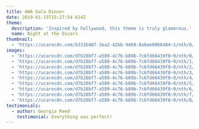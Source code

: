 ```yaml
---
title: AWA Gala Dinner
date: 2019-01-15T15:27:54.614Z
theme:
  description: 'Inspired by hollywood, this theme is truly glamorous.'
  name: Night at the Oscars
thumbnail:
  - 'https://ucarecdn.com/b331b48f-3ea2-42bb-9469-8abee0066484~1/nth/0/'
images:
  - 'https://ucarecdn.com/d7b28bf7-a589-4c76-b89b-7c6fd66439f8~9/nth/0/'
  - 'https://ucarecdn.com/d7b28bf7-a589-4c76-b89b-7c6fd66439f8~9/nth/1/'
  - 'https://ucarecdn.com/d7b28bf7-a589-4c76-b89b-7c6fd66439f8~9/nth/2/'
  - 'https://ucarecdn.com/d7b28bf7-a589-4c76-b89b-7c6fd66439f8~9/nth/3/'
  - 'https://ucarecdn.com/d7b28bf7-a589-4c76-b89b-7c6fd66439f8~9/nth/4/'
  - 'https://ucarecdn.com/d7b28bf7-a589-4c76-b89b-7c6fd66439f8~9/nth/5/'
  - 'https://ucarecdn.com/d7b28bf7-a589-4c76-b89b-7c6fd66439f8~9/nth/6/'
  - 'https://ucarecdn.com/d7b28bf7-a589-4c76-b89b-7c6fd66439f8~9/nth/7/'
  - 'https://ucarecdn.com/d7b28bf7-a589-4c76-b89b-7c6fd66439f8~9/nth/8/'
testimonials:
  - author: Georgia Reed
    testimonial: Everything was perfect!
---
```


